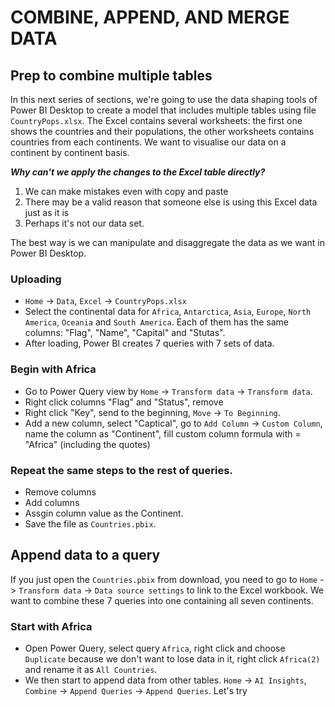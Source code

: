 # COMBINE, APPEND, AND MERGE DATA

## Prep to combine multiple tables

In this next series of sections, we're going to use the data shaping tools of Power BI Desktop to create a model that includes multiple tables using file `CountryPops.xlsx`. The Excel contains several worksheets: the first one shows the countries and their populations, the other worksheets contains countries from each continents. We want to visualise our data on a continent by continent basis.

***Why can't we apply the changes to the Excel table directly?***

1. We can make mistakes even with copy and paste
2. There may be a valid reason that someone else is using this Excel data just as it is
3. Perhaps it's not our data set.

The best way is we can manipulate and disaggregate the data as we want in Power BI Desktop.

### Uploading
- `Home` -> `Data`, `Excel` -> `CountryPops.xlsx`
- Select the continental data for `Africa`, `Antarctica`, `Asia`, `Europe`, `North America`, `Oceania` and `South America`. Each of them has the same columns: "Flag", "Name", "Capital" and "Stutas".
- After loading, Power BI creates 7 queries with 7 sets of data.

### Begin with Africa
- Go to Power Query view by `Home` -> `Transform data` -> `Transform data`.
- Right click columns "Flag" and "Status", remove
- Right click "Key", send to the beginning, `Move` -> `To Beginning`.
- Add a new column, select "Captical", go to `Add Column` -> `Custom Column`, name the column as "Continent", fill custom column formula with = "Africa" (including the quotes)

### Repeat the same steps to the rest of queries.
- Remove columns
- Add columns
- Assgin column value as the Continent.
- Save the file as `Countries.pbix`.

## Append data to a query

If you just open the `Countries.pbix` from download, you need to go to `Home` -> `Transform data` -> `Data source settings` to link to the Excel workbook. We want to combine these 7 queries into one containing all seven continents.

### Start with Africa
- Open Power Query, select query `Africa`, right click and choose `Duplicate` because we don't want to lose data in it, right click `Africa(2)` and rename it as `All Countries`.
- We then start to append data from other tables. `Home` -> `AI Insights`, `Combine` -> `Append Queries` -> `Append Queries`. Let's try 
